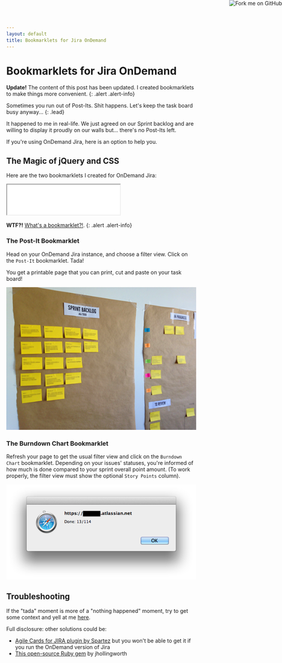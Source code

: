 ```yaml
---
layout: default
title: Bookmarklets for Jira OnDemand
---
```


# Bookmarklets for Jira OnDemand


**Update!** The content of this post has been updated. I created bookmarklets to make things more convenient.
{: .alert .alert-info}


Sometimes you run out of Post-Its. Shit happens. 
Let's keep the task board busy anyway...
{: .lead}


It happened to me in real-life. We just agreed on our Sprint backlog and are willing 
to display it proudly on our walls but... there's no Post-Its left. 

If you're using OnDemand Jira, here is an option to help you.


## The Magic of jQuery and CSS

Here are the two bookmarklets I created for OnDemand Jira:

<div>
<iframe class="noborder" src="../assets/html/jira-bookmarklets.html" height="80"> </iframe>
</div>

**WTF?!** [What's a bookmarklet?!][2].
{: .alert .alert-info}


### The Post-It Bookmarklet

Head on your OnDemand Jira instance, and choose a filter view. Click on the `Post-It` bookmarklet. Tada!

You get a printable page that you can print, cut and paste on your task board!

![The beautiful result: a scrum board with pretty yellow scrum cards](../assets/img/scrum_board.png "The beautiful final result")


### The Burndown Chart Bookmarklet

Refresh your page to get the usual filter view and click on the `Burndown Chart` bookmarklet. Depending on your issues' statuses,
you're informed of how much is done compared to your sprint overall point amount. (To work properly, the filter view must show the 
optional `Story Points` column).

![Screenshot of the alert you get](../assets/img/sprint-points.png)


## Troubleshooting

If the "tada" moment is more of a "nothing happened" moment, try to get some context and 
yell at me [here](https://github.com/dirtyhenry/jira-to-agile-cards/issues).

Full disclosure: other solutions could be:

- [Agile Cards for JIRA plugin by Spartez](https://marketplace.atlassian.com/plugins/com.spartez.scrumprint.scrumplugin) but you won't be able to get it if you run the OnDemand version of Jira
- [This open-source Ruby gem](https://github.com/jhollingworth/jira-cards) by jhollingworth

<a href="https://github.com/dirtyhenry/jira-to-agile-cards"><img style="position: fixed; top: 0; right: 0; border: 0; z-index:2000;" src="https://s3.amazonaws.com/github/ribbons/forkme_right_orange_ff7600.png" alt="Fork me on GitHub"></a>

[1]: http://dirtyhenry.github.io/jira-to-agile-cards/
[2]: https://en.wikipedia.org/wiki/Bookmarklet
